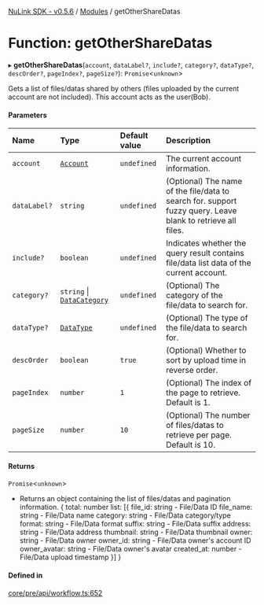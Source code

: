 [NuLink SDK - v0.5.6](../README.md) / [Modules](../modules.md) / getOtherShareDatas

# Function: getOtherShareDatas

▸ **getOtherShareDatas**(`account`, `dataLabel?`, `include?`, `category?`, `dataType?`, `descOrder?`, `pageIndex?`, `pageSize?`): `Promise`<`unknown`\>

Gets a list of files/datas shared by others (files uploaded by the current account are not included). This account acts as the user(Bob).

#### Parameters

| Name | Type | Default value | Description |
| :------ | :------ | :------ | :------ |
| `account` | [`Account`](../classes/Account.md) | `undefined` | The current account information. |
| `dataLabel?` | `string` | `undefined` | (Optional) The name of the file/data to search for. support fuzzy query. Leave blank to retrieve all files. |
| `include?` | `boolean` | `undefined` | Indicates whether the query result contains file/data list data of the current account. |
| `category?` | `string` \| [`DataCategory`](../enums/DataCategory.md) | `undefined` | (Optional) The category of the file/data to search for. |
| `dataType?` | [`DataType`](../enums/DataType.md) | `undefined` | (Optional) The type of the file/data to search for. |
| `descOrder` | `boolean` | `true` | (Optional) Whether to sort by upload time in reverse order. |
| `pageIndex` | `number` | `1` | (Optional) The index of the page to retrieve. Default is 1. |
| `pageSize` | `number` | `10` | (Optional) The number of files/datas to retrieve per page. Default is 10. |

#### Returns

`Promise`<`unknown`\>

- Returns an object containing the list of files/datas and pagination information.
                        {
                            total: number
                            list: [{
                                file_id: string - File/Data ID
                                file_name: string - File/Data name
                                category: string - File/Data category/type
                                format: string - File/Data format
                                suffix: string - File/Data suffix
                                address: string - File/Data address
                                thumbnail: string - File/Data thumbnail
                                owner: string - File/Data owner
                                owner_id: string - File/Data owner's account ID
                                owner_avatar: string - File/Data owner's avatar
                                created_at: number - File/Data upload timestamp
                            }]
                        }

#### Defined in

[core/pre/api/workflow.ts:652](https://github.com/NuLink-network/nulink-sdk/blob/9e77a59/src/core/pre/api/workflow.ts#L652)
